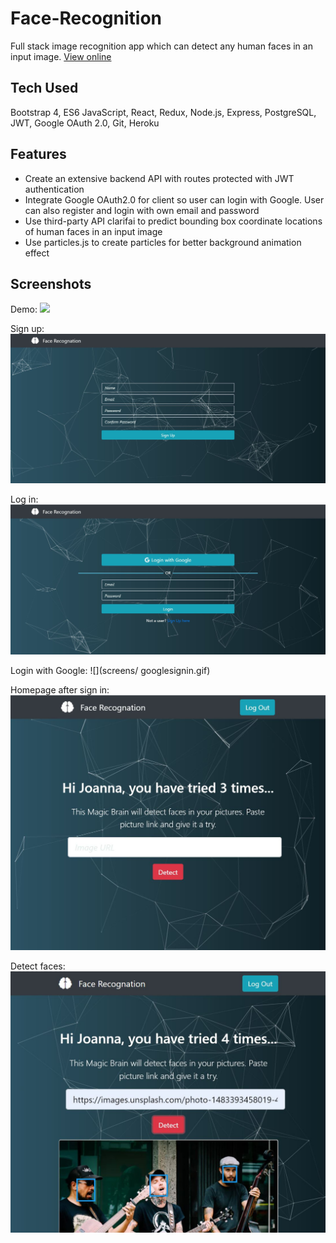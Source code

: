 # Face-Recognition
Full stack image recognition app which can detect any human faces in an input image. 
[View online](https://magic-face-detector.herokuapp.com/)

## Tech Used
Bootstrap 4, ES6 JavaScript, React, Redux, Node.js, Express, PostgreSQL, JWT, Google OAuth 2.0, Git, Heroku

## Features
-	Create an extensive backend API with routes protected with JWT authentication 
-	Integrate Google OAuth2.0 for client so user can login with Google. User can also register and login with own email and password
-	Use third-party API clarifai to predict bounding box coordinate locations of human faces in an input image
-	Use particles.js to create particles for better background animation effect

## Screenshots
Demo: 
![](screens/web.gif)

Sign up: 
![alt text](screens/signup.JPG)

Log in: 
![alt text](screens/login.JPG)

Login with Google:
![](screens/ googlesignin.gif)

Homepage after sign in: 
![alt text](screens/homepage.JPG)

Detect faces:
![alt text](screens/imageDetect.JPG)

